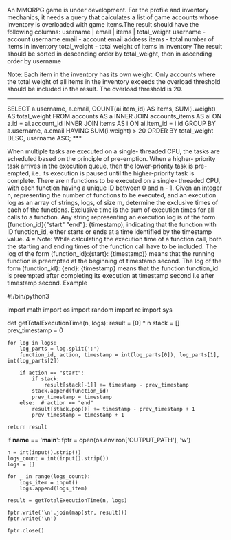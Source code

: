 An MMORPG game is under development. For the profile and inventory mechanics, it needs a query that calculates a list of game accounts whose inventory is overloaded with game items.The result should have the following columns: username | email | items | total_weight
username - account username
email - account email address
items - total number of items in inventory
total_weight  - total weight of items in inventory
The result should be sorted in descending order by total_weight, then in ascending order by username

Note:
Each item in the inventory has its own weight.
Only accounts where the total weight of all items in the inventory exceeds the overload threshold should be included in the result.
The overload threshold is 20.

***
SELECT
    a.username,
    a.email,
    COUNT(ai.item_id) AS items,
    SUM(i.weight) AS total_weight
FROM
    accounts AS a
INNER JOIN
    accounts_items AS ai ON a.id = ai.account_id
INNER JOIN
    items AS i ON ai.item_id = i.id
GROUP BY
    a.username, a.email
HAVING
    SUM(i.weight) > 20
ORDER BY
    total_weight DESC, username ASC;
    ***


When multiple tasks are executed on a single- threaded CPU, the tasks are scheduled based on the principle of pre-emption. When a higher- priority task arrives in the execution queue, then the lower-priority task is pre-empted, i.e. its execution is paused until the higher-priority task is complete. There are n functions to be executed on a single- threaded CPU, with each function having a unique ID between 0 and n - 1. Given an integer n, representing the number of functions to be executed, and an execution log as an array of strings, logs, of size m, determine the exclusive times of each of the functions. Exclusive time is the sum of execution times for all calls to a function. Any string representing an execution log is of the form {function_id}{"start" "end"}: {timestamp), indicating that the function with ID function_id, either starts or ends at a time identified by the timestamp value. 4 = Note: While calculating the execution time of a function call, both the starting and ending times of the function call have to be included. The log of the form (function_id}:{start}: {timestamp)} means that the running function is preempted at the beginning of timestamp second. The log of the form (function_id}: {end}: {timestamp} means that the function function_id is preempted after completing its execution at timestamp second i.e after timestamp second. Example​


#!/bin/python3

import math
import os
import random
import re
import sys

def getTotalExecutionTime(n, logs):
    result = [0] * n
    stack = []
    prev_timestamp = 0

    for log in logs:
        log_parts = log.split(':')
        function_id, action, timestamp = int(log_parts[0]), log_parts[1], int(log_parts[2])

        if action == "start":
            if stack:
                result[stack[-1]] += timestamp - prev_timestamp
            stack.append(function_id)
            prev_timestamp = timestamp
        else:  # action == "end"
            result[stack.pop()] += timestamp - prev_timestamp + 1
            prev_timestamp = timestamp + 1

    return result

if __name__ == '__main__':
    fptr = open(os.environ['OUTPUT_PATH'], 'w')

    n = int(input().strip())
    logs_count = int(input().strip())
    logs = []

    for _ in range(logs_count):
        logs_item = input()
        logs.append(logs_item)

    result = getTotalExecutionTime(n, logs)

    fptr.write('\n'.join(map(str, result)))
    fptr.write('\n')

    fptr.close()
